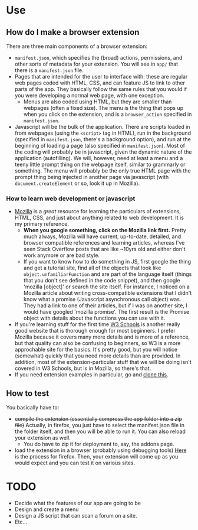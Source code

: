 # Use

## How do I make a browser extension
There are three main components of a browser extension:
- `manifest.json`, which specifies the (broad) actions, permissions, and other sorts of metadata for your extension. You will see in `app/` that there is a `manifest.json` file.
- Pages that are intended for the user to interface with: these are regular web pages coded with HTML, CSS, and can feature JS to link to other parts of the app. They basically follow the same rules that you would if you were developing a normal web page, with one exception.
	- Menus are also coded using HTML, but they are smaller than webpages (often a fixed size). The menu is the thing that pops up when you click on the extension, and is a `browser_action` specified in `manifest.json`.
- Javascript will be the bulk of the application. There are scripts loaded in from webpages (using the `<script>` tag in HTML), run in the background (specified in `manifest.json`, there's a background option), and run at the beginning of loading a page (also specified in `manifest.json`).
Most of the coding will probably be in javascript, given the dynamic nature of the application (autofilling). We will, however, need at least a menu and a teeny little prompt thing on the webpage itself, similar to grammarly or something. The menu will probably be the only true HTML page with the prompt thing being injected in another page via javascript (with `document.createElement` or so, look it up in Mozilla).
### How to learn web development or javascript
- [Mozilla](https://developer.mozilla.org/) is a *great* resource for learning the particulars of extensions, HTML, CSS, and just about anything related to web development. It is my primary reference.
	- **When you google something, click on the Mozilla link first.** Pretty much always, Mozilla will have current, up-to-date, detailed, and browser compatible references and learning articles, whereas I've seen Stack Overflow posts that are like ~10yrs old and either don't work anymore or are bad style.
	- If you want to know how to do something in JS, first google the thing and get a tutorial site, find all of the objects that look like `object.unfamiliarFunction` and are part of the language itself (things that you don't see defined in the code snippet), and then google 'mozilla \[object\]' or search the site itself. For instance, I noticed on a Mozilla article about writing cross-compatible extensions that I didn't know what a promise (Javascript asynchronous call object) was. They had a link to one of their articles, but if I was on another site, I would have googled 'mozilla promise'. The first result is the Promise object with details about the functions you can use with it.
- If you're learning stuff for the first time [W3 Schools](https://www.w3schools.com/) is another really good website that is thorough enough for most beginners. I prefer Mozilla because it covers many more details and is more of a reference, but that quality can also be confusing to beginners, so W3 is a more approchable site for the basics. It's pretty good, but you will notice (somewhat) quickly that you need more details than are provided. In addition, most of the extension-particular stuff that we will be doing isn't covered in W3 Schools, but is in Mozilla, so there's that.
- If you need extension examples in particular, go and [clone this](https://github.com/mdn/webextensions-examples.git).

## How to test
You basically have to:
- ~~compile the extension (essentially compress the app folder into a zip file)~~ Actually, in firefox, you just have to select the manifest.json file in the folder itself, and then you will be able to run it. You can also reload your extension as well.
	- You do have to zip it for deployment to, say, the addons page.
- load the extension in a browser (probably using debugging tools)
[Here](https://developer.mozilla.org/en-US/docs/Mozilla/Add-ons/WebExtensions/Your_second_WebExtension#testing_it_out) is the process for firefox.
Then, your extension will come up as you would expect and you can test it on various sites.

# TODO
- Decide what the features of our app are going to be
- Design and create a menu
- Design a JS script that can scan a forum on a site.
- Etc...
